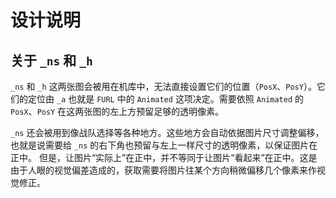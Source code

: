 # 设计说明

## 关于 `_ns` 和 `_h`

`_ns` 和 `_h` 这两张图会被用在机库中，无法直接设置它们的位置（`PosX`、`PosY`）。它们的定位由 `_a` 也就是 `FURL` 中的 `Animated` 这项决定。需要依照 `Animated` 的 `PosX`、`PosY` 在这两张图的左上方预留足够的透明像素。

`_ns` 还会被用到像战队选择等各种地方。这些地方会自动依据图片尺寸调整偏移，也就是说需要给 `_ns` 的右下角也预留与左上一样尺寸的透明像素，以保证图片在正中。
但是，让图片“实际上”在正中，并不等同于让图片“看起来”在正中。这是由于人眼的视觉偏差造成的，获取需要将图片往某个方向稍微偏移几个像素来作视觉修正。
